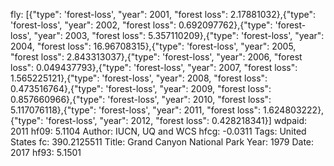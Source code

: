 fly: [{"type": 'forest-loss', "year": 2001, "forest loss": 2.17881032},{"type": 'forest-loss', "year": 2002, "forest loss": 0.692097762},{"type": 'forest-loss', "year": 2003, "forest loss": 5.357110209},{"type": 'forest-loss', "year": 2004, "forest loss": 16.96708315},{"type": 'forest-loss', "year": 2005, "forest loss": 2.843313037},{"type": 'forest-loss', "year": 2006, "forest loss": 0.049437793},{"type": 'forest-loss', "year": 2007, "forest loss": 1.565225121},{"type": 'forest-loss', "year": 2008, "forest loss": 0.473516764},{"type": 'forest-loss', "year": 2009, "forest loss": 0.857660966},{"type": 'forest-loss', "year": 2010, "forest loss": 5.117076118},{"type": 'forest-loss', "year": 2011, "forest loss": 1.624803222},{"type": 'forest-loss', "year": 2012, "forest loss": 0.428218341}]
wdpaid: 2011
hf09: 5.1104
Author: IUCN, UQ and WCS
hfcg: -0.0311
Tags: United States
fc: 390.2125511
Title: Grand Canyon National Park
Year: 1979
Date: 2017
hf93: 5.1501
